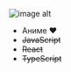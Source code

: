 ![image alt](https://www.codewars.com/users/Aquarida/badges/small)               
- Аниме :heart:
- ~~JavaScript~~
- ~~React~~
- ~~TypeScript~~

